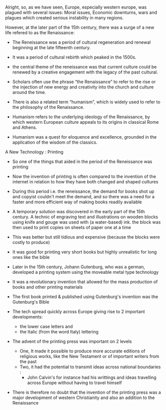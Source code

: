 Alright, so, as we have seen, Europe, especially western europe, was plagued with several issues:
Moral issues, Economic downturns, wars and plagues which created serious instability in many regions.

However, at the later part of the 15th century, there was a surge of a new life refered to as the Renaissance:

- The Reneissance was a period of cultural regeneration and renewal beginning at the late fifteenth century.

- It was a period of cultural rebirth which peaked in the 1500s.

- the central theme of the reneissance was that current culture could be renewed by a creative engagement with the legacy of the past cultural.

* Scholars often use the phrase “the Renaissance” to refer to the rise or the injection of new energy and creativity into the church and culture around the time.

* There is also a related term “humanism”, which is widely used to refer to the philosophy of the Renaissance.

* Humanism refers to the underlying ideology of the Renaissance, by which western European culture appeals to its origins in classical Rome and Athens.

* Humanism was a quest for eloquence and excellence, grounded in the application of the wisdom of the classics.

A New Technology : Printing

- So one of the things that aided in the period of the Reneissance was printing

- Now the invention of printing is often compared to the invention of the internet in relation to how they have both changed and shaped cultures

- During this period i.e. the reneissance, the demand for books shot up and copyist couldn't meet the demand, and so there was a need for a faster and more efficient way of making books readily available

- A temporary solution was discovered in the early part of the 15th century. A technic of engraving text and illustrations on wooden blocks using knife and gouge was used with (a water-based) ink. the block was then used to print copies on sheets of paper one at a time

* This was better but still tidious and expensive (because the blocks were costly to produce)

* It was good for printing very short books but highly unrealistic for long ones like the bible

* Later in the 15th century, Johann Gutenburg, who was a german, developed a printing system using the moveable metal type technology

* It was a revolutionary invention that allowed for the mass production of books and other printing materials

* The first book printed & published using Gutenburg's invention was the Gutenburg's Bible

* The tech spread quickly across Europe giving rise to 2 important developments:

  - the lower case letters and
  - the Italic (from the word Italy) lettering

* The advent of the printing press was important on 2 levels

  - One, It made it possible to produce more accurate editions of religious works, like the New Testament or of important writers from the past
  - Two, it had the potential to transmit ideas across national boundaries :
    - John Calvin's for instance had his writtings and ideas travelling across Europe without having to travel himself

* There is therefore no doubt that the invention of the printing press was a major development of western Christianity and also an addition to the Renaissance